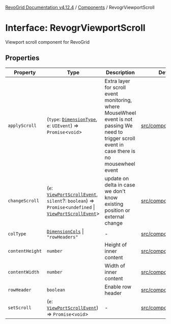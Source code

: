 [RevoGrid Documentation v4.12.4](README.md) / [Components](Namespace.Components.md) / RevogrViewportScroll

# Interface: RevogrViewportScroll

Viewport scroll component for RevoGrid

## Properties

| Property | Type | Description | Defined in |
| ------ | ------ | ------ | ------ |
| `applyScroll` | (`type`: [`DimensionType`](TypeAlias.DimensionType.md), `e`: `UIEvent`) => `Promise`\<`void`\> | Extra layer for scroll event monitoring, where MouseWheel event is not passing We need to trigger scroll event in case there is no mousewheel event | [src/components.d.ts:710](https://github.com/revolist/revogrid/blob/648f56ecfc5430eb0184373ea33dd565a6a33bb9/src/components.d.ts#L710) |
| `changeScroll` | (`e`: [`ViewPortScrollEvent`](TypeAlias.ViewPortScrollEvent.md), `silent`?: `boolean`) => `Promise`\<`undefined` \| [`ViewPortScrollEvent`](TypeAlias.ViewPortScrollEvent.md)\> | update on delta in case we don't know existing position or external change | [src/components.d.ts:715](https://github.com/revolist/revogrid/blob/648f56ecfc5430eb0184373ea33dd565a6a33bb9/src/components.d.ts#L715) |
| `colType` | [`DimensionCols`](TypeAlias.DimensionCols.md) \| `"rowHeaders"` | - | [src/components.d.ts:716](https://github.com/revolist/revogrid/blob/648f56ecfc5430eb0184373ea33dd565a6a33bb9/src/components.d.ts#L716) |
| `contentHeight` | `number` | Height of inner content | [src/components.d.ts:720](https://github.com/revolist/revogrid/blob/648f56ecfc5430eb0184373ea33dd565a6a33bb9/src/components.d.ts#L720) |
| `contentWidth` | `number` | Width of inner content | [src/components.d.ts:724](https://github.com/revolist/revogrid/blob/648f56ecfc5430eb0184373ea33dd565a6a33bb9/src/components.d.ts#L724) |
| `rowHeader` | `boolean` | Enable row header | [src/components.d.ts:728](https://github.com/revolist/revogrid/blob/648f56ecfc5430eb0184373ea33dd565a6a33bb9/src/components.d.ts#L728) |
| `setScroll` | (`e`: [`ViewPortScrollEvent`](TypeAlias.ViewPortScrollEvent.md)) => `Promise`\<`void`\> | - | [src/components.d.ts:729](https://github.com/revolist/revogrid/blob/648f56ecfc5430eb0184373ea33dd565a6a33bb9/src/components.d.ts#L729) |

